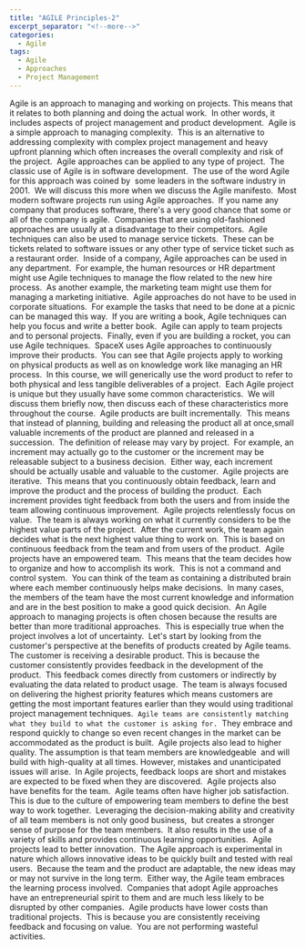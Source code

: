 ```yaml
---
title: "AGILE Principles-2"
excerpt_separator: "<!--more-->"
categories:
  - Agile
tags:
  - Agile
  - Approaches
  - Project Management
---
```


Agile is an approach to managing and working on projects. This means that it relates to both planning and doing the actual work. 
In other words, it includes aspects of project management and product development. 
Agile is a simple approach to managing complexity. 
This is an alternative to addressing complexity with complex project management and heavy upfront planning which often increases the overall complexity and risk of the project. 
Agile approaches can be applied to any type of project. 
The classic use of Agile is in software development. 
The use of the word Agile for this approach was coined by 
some leaders in the software industry in 2001. 
We will discuss this more when we discuss the Agile manifesto. 
Most modern software projects run using Agile approaches. 
If you name any company that produces software, there's a very good chance that some or all of the company is agile. 
Companies that are using old-fashioned approaches are usually at a disadvantage to their competitors. 
Agile techniques can also be used to manage service tickets. 
These can be tickets related to software issues or any other type of service ticket such as a restaurant order. 
Inside of a company, Agile approaches can be used in any department. 
For example, the human resources or HR department might use Agile techniques to manage the flow related to the new hire process. 
As another example, the marketing team might use them for managing a marketing initiative. 
Agile approaches do not have to be used in corporate situations. 
For example the tasks that need to be done at a picnic can be managed this way. 
If you are writing a book, Agile techniques can help you focus and write a better book. 
Agile can apply to team projects and to personal projects. 
Finally, even if you are building a rocket, you can use Agile techniques. 
SpaceX uses Agile approaches to continuously improve their products. 
You can see that Agile projects apply to working on physical products as well as on knowledge work like managing an HR process. 
In this course, we will generically use the word product to refer to both physical and less tangible deliverables of a project. 
Each Agile project is unique but they usually have some common characteristics. 
We will discuss them briefly now, then discuss each of these characteristics more throughout the course. 
Agile products are built incrementally. 
This means that instead of planning, building and releasing the product all at once,small valuable increments of the product are planned and released in a succession. 
The definition of release may vary by project. 
For example, an increment may actually go to the customer or the increment may be releasable subject to a business decision. 
Either way, each increment should be actually usable and valuable to the customer. 
Agile projects are iterative. 
This means that you continuously obtain feedback, learn and improve the product and the process of building the product. 
Each increment provides tight feedback from both the users and from inside the team allowing continuous improvement. 
Agile projects relentlessly focus on value. 
The team is always working on what it currently considers to be the highest value parts of the project. 
After the current work, the team again decides what is the next highest value thing to work on. 
This is based on continuous feedback from the team and from users of the product. 
Agile projects have an empowered team. 
This means that the team decides how to organize and how to accomplish its work. 
This is not a command and control system. 
You can think of the team as containing a distributed brain where each member continuously helps make decisions. 
In many cases, the members of the team have the most current knowledge and information and are in the best position to make a good quick decision. 
An Agile approach to managing projects is often chosen because the results are better than more traditional approaches. 
This is especially true when the project involves a lot of uncertainty. 
Let's start by looking from the customer's perspective at the benefits of products created by Agile teams. 
The customer is receiving a desirable product. This is because the customer consistently provides feedback in the development of the product. 
This feedback comes directly from customers or indirectly by evaluating the data related to product usage. 
The team is always focused on delivering the highest priority features which means customers are 
getting the most important features earlier than they would using traditional project management techniques. 
`Agile teams are consistently matching what they build to what the customer is asking for.` 
They embrace and respond quickly to change so even recent changes in the market can be accommodated as the product is built. 
Agile projects also lead to higher quality. The assumption is that team members are knowledgeable 
and will build with high-quality at all times. However, mistakes and unanticipated issues will arise. 
In Agile projects, feedback loops are short and mistakes are expected to be fixed when they are discovered. 
Agile projects also have benefits for the team. 
Agile teams often have higher job satisfaction. 
This is due to the culture of empowering team members to define the best way to work together. 
Leveraging the decision-making ability and creativity of all team members is not only good business, 
but creates a stronger sense of purpose for the team members. 
It also results in the use of a variety of skills and provides continuous learning opportunities. 
Agile projects lead to better innovation. 
The Agile approach is experimental in nature which allows innovative ideas to be quickly built and tested with real users. 
Because the team and the product are adaptable, the new ideas may or may not survive in the long term. 
Either way, the Agile team embraces the learning process involved. 
Companies that adopt Agile approaches have an entrepreneurial spirit to them and are much less likely to be disrupted by other companies. 
Agile products have lower costs than traditional projects. 
This is because you are consistently receiving feedback and focusing on value. 
You are not performing wasteful activities. 


